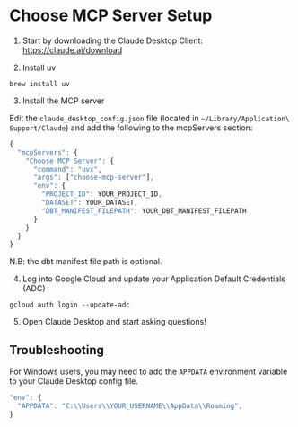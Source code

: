 # Choose MCP Server Setup

1. Start by downloading the Claude Desktop Client: https://claude.ai/download

2. Install uv

```
brew install uv
```

3. Install the MCP server

Edit the `claude_desktop_config.json` file (located in `~/Library/Application\ Support/Claude`) and add the following to the mcpServers section:

```javascript
{
  "mcpServers": {
    "Choose MCP Server": {
      "command": "uvx",
      "args": ["choose-mcp-server"],
      "env": {
        "PROJECT_ID": YOUR_PROJECT_ID,
        "DATASET": YOUR_DATASET,
        "DBT_MANIFEST_FILEPATH": YOUR_DBT_MANIFEST_FILEPATH
      }
    }
  }
}
```

N.B: the dbt manifest file path is optional.

4. Log into Google Cloud and update your Application Default Credentials (ADC)

```
gcloud auth login --update-adc
```

5. Open Claude Desktop and start asking questions!

## Troubleshooting

For Windows users, you may need to add the `APPDATA` environment variable to your Claude Desktop config file.

```javascript
"env": {
  "APPDATA": "C:\\Users\\YOUR_USERNAME\\AppData\\Roaming",
}
```
